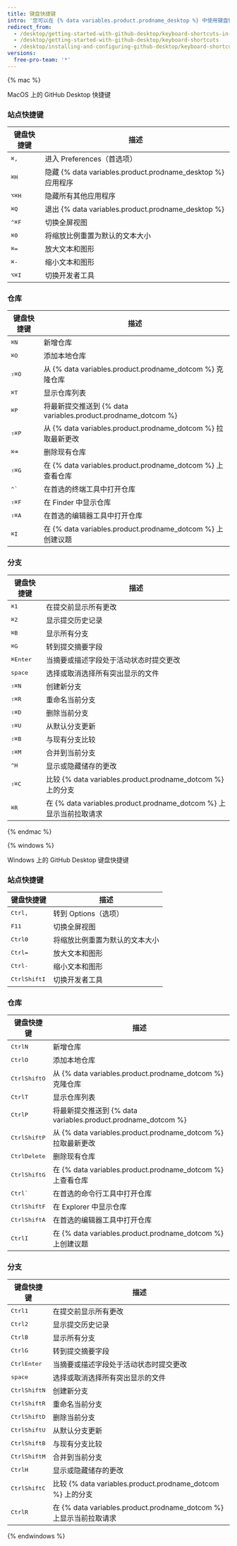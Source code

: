 ```yaml
---
title: 键盘快捷键
intro: '您可以在 {% data variables.product.prodname_desktop %} 中使用键盘快捷键。'
redirect_from:
  - /desktop/getting-started-with-github-desktop/keyboard-shortcuts-in-github-desktop/
  - /desktop/getting-started-with-github-desktop/keyboard-shortcuts
  - /desktop/installing-and-configuring-github-desktop/keyboard-shortcuts
versions:
  free-pro-team: '*'
---
```

{% mac %}

MacOS 上的 GitHub Desktop 快捷键

### 站点快捷键

| 键盘快捷键                                | 描述                                                    |
| ------------------------------------ | ----------------------------------------------------- |
| <kbd>⌘</kbd><kbd>,</kbd>             | 进入 Preferences（首选项）                                   |
| <kbd>⌘</kbd><kbd>H</kbd>             | 隐藏 {% data variables.product.prodname_desktop %} 应用程序 |
| <kbd>⌥</kbd><kbd>⌘</kbd><kbd>H</kbd> | 隐藏所有其他应用程序                                            |
| <kbd>⌘</kbd><kbd>Q</kbd>             | 退出 {% data variables.product.prodname_desktop %}
| <kbd>⌃</kbd><kbd>⌘</kbd><kbd>F</kbd> | 切换全屏视图                                                |
| <kbd>⌘</kbd><kbd>0</kbd>             | 将缩放比例重置为默认的文本大小                                       |
| <kbd>⌘</kbd><kbd>=</kbd>             | 放大文本和图形                                               |
| <kbd>⌘</kbd><kbd>-</kbd>             | 缩小文本和图形                                               |
| <kbd>⌥</kbd><kbd>⌘</kbd><kbd>I</kbd> | 切换开发者工具                                               |

### 仓库

| 键盘快捷键                                | 描述                                                    |
| ------------------------------------ | ----------------------------------------------------- |
| <kbd>⌘</kbd><kbd>N</kbd>             | 新增仓库                                                  |
| <kbd>⌘</kbd><kbd>O</kbd>             | 添加本地仓库                                                |
| <kbd>⇧</kbd><kbd>⌘</kbd><kbd>O</kbd> | 从 {% data variables.product.prodname_dotcom %} 克隆仓库   |
| <kbd>⌘</kbd><kbd>T</kbd>             | 显示仓库列表                                                |
| <kbd>⌘</kbd><kbd>P</kbd>             | 将最新提交推送到 {% data variables.product.prodname_dotcom %}
| <kbd>⇧</kbd><kbd>⌘</kbd><kbd>P</kbd> | 从 {% data variables.product.prodname_dotcom %} 拉取最新更改 |
| <kbd>⌘</kbd><kbd>⌫</kbd>             | 删除现有仓库                                                |
| <kbd>⇧</kbd><kbd>⌘</kbd><kbd>G</kbd> | 在 {% data variables.product.prodname_dotcom %} 上查看仓库  |
| <kbd>⌃</kbd><kbd>&grave;</kbd>       | 在首选的终端工具中打开仓库                                         |
| <kbd>⇧</kbd><kbd>⌘</kbd><kbd>F</kbd> | 在 Finder 中显示仓库                                        |
| <kbd>⇧</kbd><kbd>⌘</kbd><kbd>A</kbd> | 在首选的编辑器工具中打开仓库                                        |
| <kbd>⌘</kbd><kbd>I</kbd>             | 在 {% data variables.product.prodname_dotcom %} 上创建议题  |

### 分支

| 键盘快捷键                                | 描述                                                       |
| ------------------------------------ | -------------------------------------------------------- |
| <kbd>⌘</kbd><kbd>1</kbd>             | 在提交前显示所有更改                                               |
| <kbd>⌘</kbd><kbd>2</kbd>             | 显示提交历史记录                                                 |
| <kbd>⌘</kbd><kbd>B</kbd>             | 显示所有分支                                                   |
| <kbd>⌘</kbd><kbd>G</kbd>             | 转到提交摘要字段                                                 |
| <kbd>⌘</kbd><kbd>Enter</kbd>         | 当摘要或描述字段处于活动状态时提交更改                                      |
| <kbd>space</kbd>                     | 选择或取消选择所有突出显示的文件                                         |
| <kbd>⇧</kbd><kbd>⌘</kbd><kbd>N</kbd> | 创建新分支                                                    |
| <kbd>⇧</kbd><kbd>⌘</kbd><kbd>R</kbd> | 重命名当前分支                                                  |
| <kbd>⇧</kbd><kbd>⌘</kbd><kbd>D</kbd> | 删除当前分支                                                   |
| <kbd>⇧</kbd><kbd>⌘</kbd><kbd>U</kbd> | 从默认分支更新                                                  |
| <kbd>⇧</kbd><kbd>⌘</kbd><kbd>B</kbd> | 与现有分支比较                                                  |
| <kbd>⇧</kbd><kbd>⌘</kbd><kbd>M</kbd> | 合并到当前分支                                                  |
| <kbd>⌃</kbd><kbd>H</kbd>             | 显示或隐藏储存的更改                                               |
| <kbd>⇧</kbd><kbd>⌘</kbd><kbd>C</kbd> | 比较 {% data variables.product.prodname_dotcom %} 上的分支     |
| <kbd>⌘</kbd><kbd>R</kbd>             | 在 {% data variables.product.prodname_dotcom %} 上显示当前拉取请求 |

{% endmac %}

{% windows %}

Windows 上的 GitHub Desktop 键盘快捷键

### 站点快捷键

| 键盘快捷键                                       | 描述              |
| ------------------------------------------- | --------------- |
| <kbd>Ctrl</kbd><kbd>,</kbd>                 | 转到 Options（选项）  |
| <kbd>F11</kbd>                              | 切换全屏视图          |
| <kbd>Ctrl</kbd><kbd>0</kbd>                 | 将缩放比例重置为默认的文本大小 |
| <kbd>Ctrl</kbd><kbd>=</kbd>                 | 放大文本和图形         |
| <kbd>Ctrl</kbd><kbd>-</kbd>                 | 缩小文本和图形         |
| <kbd>Ctrl</kbd><kbd>Shift</kbd><kbd>I</kbd> | 切换开发者工具         |

### 仓库

| 键盘快捷键                                       | 描述                                                    |
| ------------------------------------------- | ----------------------------------------------------- |
| <kbd>Ctrl</kbd><kbd>N</kbd>                 | 新增仓库                                                  |
| <kbd>Ctrl</kbd><kbd>O</kbd>                 | 添加本地仓库                                                |
| <kbd>Ctrl</kbd><kbd>Shift</kbd><kbd>O</kbd> | 从 {% data variables.product.prodname_dotcom %} 克隆仓库   |
| <kbd>Ctrl</kbd><kbd>T</kbd>                 | 显示仓库列表                                                |
| <kbd>Ctrl</kbd><kbd>P</kbd>                 | 将最新提交推送到 {% data variables.product.prodname_dotcom %}
| <kbd>Ctrl</kbd><kbd>Shift</kbd><kbd>P</kbd> | 从 {% data variables.product.prodname_dotcom %} 拉取最新更改 |
| <kbd>Ctrl</kbd><kbd>Delete</kbd>            | 删除现有仓库                                                |
| <kbd>Ctrl</kbd><kbd>Shift</kbd><kbd>G</kbd> | 在 {% data variables.product.prodname_dotcom %} 上查看仓库  |
| <kbd>Ctrl</kbd><kbd>&grave;</kbd>           | 在首选的命令行工具中打开仓库                                        |
| <kbd>Ctrl</kbd><kbd>Shift</kbd><kbd>F</kbd> | 在 Explorer 中显示仓库                                      |
| <kbd>Ctrl</kbd><kbd>Shift</kbd><kbd>A</kbd> | 在首选的编辑器工具中打开仓库                                        |
| <kbd>Ctrl</kbd><kbd>I</kbd>                 | 在 {% data variables.product.prodname_dotcom %} 上创建议题  |

### 分支

| 键盘快捷键                                       | 描述                                                       |
| ------------------------------------------- | -------------------------------------------------------- |
| <kbd>Ctrl</kbd><kbd>1</kbd>                 | 在提交前显示所有更改                                               |
| <kbd>Ctrl</kbd><kbd>2</kbd>                 | 显示提交历史记录                                                 |
| <kbd>Ctrl</kbd><kbd>B</kbd>                 | 显示所有分支                                                   |
| <kbd>Ctrl</kbd><kbd>G</kbd>                 | 转到提交摘要字段                                                 |
| <kbd>Ctrl</kbd><kbd>Enter</kbd>             | 当摘要或描述字段处于活动状态时提交更改                                      |
| <kbd>space</kbd>                            | 选择或取消选择所有突出显示的文件                                         |
| <kbd>Ctrl</kbd><kbd>Shift</kbd><kbd>N</kbd> | 创建新分支                                                    |
| <kbd>Ctrl</kbd><kbd>Shift</kbd><kbd>R</kbd> | 重命名当前分支                                                  |
| <kbd>Ctrl</kbd><kbd>Shift</kbd><kbd>D</kbd> | 删除当前分支                                                   |
| <kbd>Ctrl</kbd><kbd>Shift</kbd><kbd>U</kbd> | 从默认分支更新                                                  |
| <kbd>Ctrl</kbd><kbd>Shift</kbd><kbd>B</kbd> | 与现有分支比较                                                  |
| <kbd>Ctrl</kbd><kbd>Shift</kbd><kbd>M</kbd> | 合并到当前分支                                                  |
| <kbd>Ctrl</kbd><kbd>H</kbd>                 | 显示或隐藏储存的更改                                               |
| <kbd>Ctrl</kbd><kbd>Shift</kbd><kbd>C</kbd> | 比较 {% data variables.product.prodname_dotcom %} 上的分支     |
| <kbd>Ctrl</kbd><kbd>R</kbd>                 | 在 {% data variables.product.prodname_dotcom %} 上显示当前拉取请求 |

{% endwindows %}
